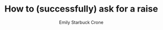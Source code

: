 ---
title: How to (successfully) ask for a raise 
publication: General Assembly Blog
article_url: https://generalassemb.ly/blog/how-to-successfully-ask-for-a-raise/
author: Emily Starbuck Crone
publication_date: 03-14-2016
---